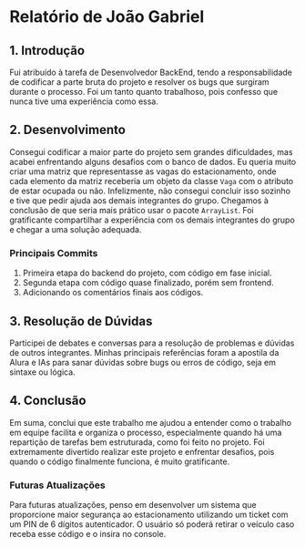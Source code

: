 # Relatório de João Gabriel

## 1. Introdução

Fui atribuído à tarefa de Desenvolvedor BackEnd, tendo a responsabilidade de codificar a parte bruta do projeto e resolver os bugs que surgiram durante o processo. Foi um tanto quanto trabalhoso, pois confesso que nunca tive uma experiência como essa.

## 2. Desenvolvimento

Consegui codificar a maior parte do projeto sem grandes dificuldades, mas acabei enfrentando alguns desafios com o banco de dados. Eu queria muito criar uma matriz que representasse as vagas do estacionamento, onde cada elemento da matriz receberia um objeto da classe `Vaga` com o atributo de estar ocupada ou não. Infelizmente, não consegui concluir isso sozinho e tive que pedir ajuda aos demais integrantes do grupo. Chegamos à conclusão de que seria mais prático usar o pacote `ArrayList`. Foi gratificante compartilhar a experiência com os demais integrantes do grupo e chegar a uma solução adequada.

### Principais Commits
1. Primeira etapa do backend do projeto, com código em fase inicial.
2. Segunda etapa com código quase finalizado, porém sem frontend.
3. Adicionando os comentários finais aos códigos.

## 3. Resolução de Dúvidas

Participei de debates e conversas para a resolução de problemas e dúvidas de outros integrantes. Minhas principais referências foram a apostila da Alura e IAs para sanar dúvidas sobre bugs ou erros de código, seja em sintaxe ou lógica.

## 4. Conclusão

Em suma, conclui que este trabalho me ajudou a entender como o trabalho em equipe facilita e organiza o processo, especialmente quando há uma repartição de tarefas bem estruturada, como foi feito no projeto. Foi extremamente divertido realizar este projeto e enfrentar desafios, pois quando o código finalmente funciona, é muito gratificante. 

### Futuras Atualizações

Para futuras atualizações, penso em desenvolver um sistema que proporcione maior segurança ao estacionamento utilizando um ticket com um PIN de 6 dígitos autenticador. O usuário só poderá retirar o veículo caso receba esse código e o insira no console.
